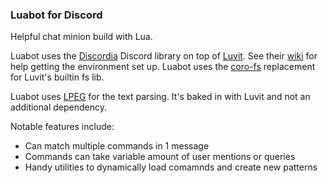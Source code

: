 ### Luabot for Discord

Helpful chat minion build with Lua.

Luabot uses the [Discordia](https://github.com/SinisterRectus/Discordia/) Discord library on top of [Luvit](https://github.com/luvit/luvit). See their [wiki](https://github.com/SinisterRectus/Discordia/wiki) for help getting the environment set up. Luabot uses the [coro-fs](https://github.com/luvit/lit/blob/master/deps/coro-fs.lua) replacement for Luvit's builtin fs lib.

Luabot uses [LPEG](http://www.inf.puc-rio.br/~roberto/lpeg/) for the text parsing. It's baked in with Luvit and not an additional dependency.

Notable features include:
- Can match multiple commands in 1 message
- Commands can take variable amount of user mentions or queries
- Handy utilities to dynamically load comamnds and create new patterns
